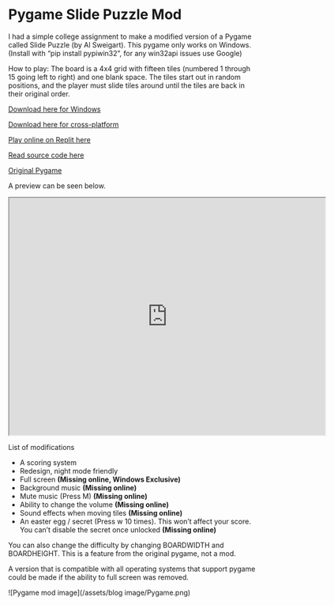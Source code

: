 
# Pygame Slide Puzzle Mod

I had a simple college assignment to make a modified version of a Pygame called Slide Puzzle (by Al Sweigart). This pygame only works on Windows. (Install with “pip install pypiwin32”, for any win32api issues use Google)

How to play: The board is a 4x4 grid with fifteen tiles (numbered 1 through 15 going left to right) and one blank space. The tiles start out in random positions, and the player must slide tiles around until the tiles are back in their original order.

[Download here for Windows](https://github.com/SimonXTea/SimonXTea.github.io/raw/main/projects/Pygame/Pygame%20Slide%20Puzzle%20Mod/Pygame%20mod.zip)

[Download here for cross-platform](https://github.com/SimonXTea/SimonXTea.github.io/raw/main/projects/Pygame/Pygame%20Slide%20Puzzle%20Mod/Pygame%20mod%20X.zip)

[Play online on Replit here](https://replit.com/@SimonXTea/Slide-Puzzle-Mod#main.py)

[Read source code here](https://github.com/SimonXTea/SimonXTea.github.io/tree/main/projects/Pygame/Pygame%20Slide%20Puzzle%20Mod)

[Original Pygame](https://inventwithpython.com/pygame/chapter4.html)

A preview can be seen below.

<iframe src="https://drive.google.com/file/d/1lEubGmaZS046EsaSOEskJwy2hTrhBzfd/preview" width="640" height="480" allow="autoplay"></iframe>

List of modifications
- A scoring system
- Redesign, night mode friendly
- Full screen **(Missing online, Windows Exclusive)**
- Background music **(Missing online)**
- Mute music (Press M) **(Missing online)**
- Ability to change the volume **(Missing online)**
- Sound effects when moving tiles **(Missing online)**
- An easter egg / secret (Press w 10 times). This won’t affect your score. You can’t disable the secret once unlocked **(Missing online)**

You can also change the difficulty by changing BOARDWIDTH and BOARDHEIGHT. This is a feature from the original pygame, not a mod.

A version that is compatible with all operating systems that support pygame could be made if the ability to full screen was removed. 

![Pygame mod image](/assets/blog image/Pygame.png)
